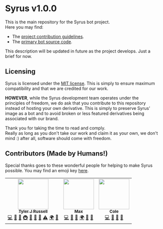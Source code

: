 # Syrus v1.0.0

This is the main repository for the Syrus bot project.  
Here you may find:
- The [project contribution guidelines](https://github.com/syrus-bot/syrus-bot/blob/master/CONTRIBUTING.md).
- The [primary bot source code](https://github.com/syrus-bot/syrus-bot/tree/master/src).

This description will be updated in future as the project develops. Just a brief for now.

## Licensing

Syrus is licensed under the [MIT license](LICENSE). This is simply to ensure maximum
compatibility and that we are credited for our work.

**HOWEVER**, while the Syrus development team operates under the principles of
freedom, we do ask that you contribute to this repository instead of hosting
your own derivative. This is simply to preserve Syrus' image as a bot and to
avoid broken or less featured derivatives being associated with our brand.

Thank you for taking the time to read and comply.  
Really as long as you don't take our work and claim it as your own,
we don't mind :) after all, software should come with freedom.

## Contributors (Made by Humans!)

Special thanks goes to these wonderful people for helping to make Syrus
possible. You may find an emoji key [here].

[here]: https://allcontributors.org/docs/en/emoji-key

<!-- ALL-CONTRIBUTORS-LIST:START - Do not remove or modify this section -->
<!-- prettier-ignore-start -->
<!-- markdownlint-disable -->
<table>
  <tr>
    <td align="center"><a href="https://github.com/Nytelife26"><img src="https://avatars1.githubusercontent.com/u/22531310?v=4?s=100" width="100px;" alt=""/><br /><sub><b>Tyler J Russell</b></sub></a><br /><a href="https://github.com/syrus-bot/syrus-bot/commits?author=Nytelife26" title="Code">💻</a> <a href="#design-Nytelife26" title="Design">🎨</a> <a href="#ideas-Nytelife26" title="Ideas, Planning, & Feedback">🤔</a> <a href="#infra-Nytelife26" title="Infrastructure (Hosting, Build-Tools, etc)">🚇</a> <a href="#maintenance-Nytelife26" title="Maintenance">🚧</a> <a href="#projectManagement-Nytelife26" title="Project Management">📆</a> <a href="https://github.com/syrus-bot/syrus-bot/pulls?q=is%3Apr+reviewed-by%3ANytelife26" title="Reviewed Pull Requests">👀</a> <a href="https://github.com/syrus-bot/syrus-bot/commits?author=Nytelife26" title="Tests">⚠️</a> <a href="#translation-Nytelife26" title="Translation">🌍</a> <a href="#tool-Nytelife26" title="Tools">🔧</a></td>
    <td align="center"><a href="https://github.com/mynameismax"><img src="https://avatars2.githubusercontent.com/u/59715207?v=4?s=100" width="100px;" alt=""/><br /><sub><b>Max</b></sub></a><br /><a href="https://github.com/syrus-bot/syrus-bot/commits?author=mynameismax" title="Code">💻</a> <a href="#ideas-mynameismax" title="Ideas, Planning, & Feedback">🤔</a> <a href="https://github.com/syrus-bot/syrus-bot/pulls?q=is%3Apr+reviewed-by%3Amynameismax" title="Reviewed Pull Requests">👀</a> <a href="#translation-mynameismax" title="Translation">🌍</a> <a href="#userTesting-mynameismax" title="User Testing">📓</a> <a href="#projectManagement-mynameismax" title="Project Management">📆</a></td>
    <td align="center"><a href="https://colem.dev/"><img src="https://avatars2.githubusercontent.com/u/46729133?v=4?s=100" width="100px;" alt=""/><br /><sub><b>Cole</b></sub></a><br /><a href="https://github.com/syrus-bot/syrus-bot/commits?author=colecci" title="Code">💻</a> <a href="#design-colecci" title="Design">🎨</a> <a href="#ideas-colecci" title="Ideas, Planning, & Feedback">🤔</a> <a href="#projectManagement-colecci" title="Project Management">📆</a></td>
  </tr>
</table>

<!-- markdownlint-restore -->
<!-- prettier-ignore-end -->

<!-- ALL-CONTRIBUTORS-LIST:END -->
